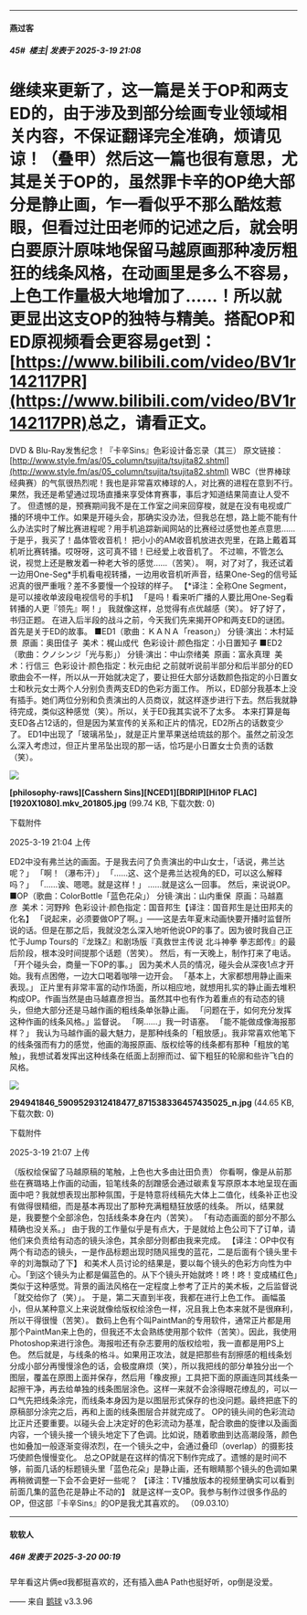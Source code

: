 ﻿
*****

####  燕过客  
##### 45#         楼主| 发表于 2025-3-19 21:08

继续来更新了，这一篇是关于OP和两支ED的，由于涉及到部分绘画专业领域相关内容，不保证翻译完全准确，烦请见谅！（叠甲）然后这一篇也很有意思，尤其是关于OP的，虽然罪卡辛的OP绝大部分是静止画，乍一看似乎不那么酷炫惹眼，但看过辻田老师的记述之后，就会明白要原汁原味地保留马越原画那种凌厉粗狂的线条风格，在动画里是多么不容易，上色工作量极大地增加了……！所以就更显出这支OP的独特与精美。
​搭配OP和ED原视频看会更容易get到：[https://www.bilibili.com/video/BV1r142117PR](https://www.bilibili.com/video/BV1r142117PR) 
​总之，请看正文。
==================================================
DVD &amp; Blu-Ray发售纪念！『卡辛Sins』色彩设计备忘录（其三） 原文链接：[http://www.style.fm/as/05_column/tsujita/tsujita82.shtml](http://www.style.fm/as/05_column/tsujita/tsujita82.shtml) WBC（世界棒球经典赛）的气氛很热烈呢！我也是非常喜欢棒球的人，对比赛的进程在意到不行。果然，我还是希望通过现场直播来享受体育赛事，事后才知道结果简直让人受不了。
但遗憾的是，预赛期间我不是在工作室之间来回穿梭，就是在没有电视或广播的环境中工作。如果是开碰头会，那确实没办法，但我总在想，路上能不能有什么办法实时了解比赛进程呢？用手机追踪新闻网站的比赛经过感觉也差点意思……
于是乎，我买了！晶体管收音机！
把小小的AM收音机放进衣兜里，在路上戴着耳机听比赛转播。哎呀呀，这可真不错！已经爱上收音机了。
不过嘛，不管怎么说，视觉上还是散发着一种老大爷的感觉……（苦笑）。
啊，对了对了，我还试着一边用One-Seg*手机看电视转播，一边用收音机听声音，结果One-Seg的信号延迟真的很严重哦？差不多要慢一个投球的样子。
【*译注：全称One Segment，是可以接收单波段电视信号的手机】
「是吗！看来听广播的人要比用One-Seg看转播的人更『领先』啊！」
我就像这样，总觉得有点优越感（笑）。
好了好了，书归正题。
在进入后半段的战斗之前，今天我们先来揭开OP和两支ED的谜团。
首先是关于ED的故事。 ■ED1（歌曲：ＫＡＮＡ「reason」） 分镜·演出：木村延景  原画：奥田佳子  美术：梶山成代  色彩设计·颜色指定：小日置知子 ■ED2（歌曲：クノシンジ「光与影」） 分镜·演出：中山奈绪美  原画：富永真理  美术：行信三  色彩设计·颜色指定：秋元由纪 之前就听说前半部分和后半部分的ED歌曲会不一样，所以从一开始就决定了，要让担任大部分话数颜色指定的小日置女士和秋元女士两个人分别负责两支ED的色彩方面工作。
所以，ED部分我基本上没有插手。她们两位分别和负责演出的人员商议，就这样逐步进行下去。然后我就静待完成，类似这种感觉（笑）。所以，关于ED我其实说不了太多。
本来打算是每支ED各占12话的，但是因为某宣传的关系和正片的情况，ED2所占的话数变少了。
ED1中出现了「玻璃吊坠」，就是正片里苹果送给琉兹的那个。虽然之前没怎么深入考虑过，但正片里吊坠出现的那一话，恰巧是小日置女士负责的话数（笑）。

<img src="https://img.saraba1st.com/forum/202503/19/210414iwkctw2bwwzzx7ef.jpg" referrerpolicy="no-referrer">

<strong>[philosophy-raws][Casshern Sins][NCED1][BDRIP][Hi10P FLAC][1920X1080].mkv_201805.jpg</strong> (99.74 KB, 下载次数: 0)

下载附件

2025-3-19 21:04 上传

ED2中没有弗兰达的画面。于是我去问了负责演出的中山女士，「话说，弗兰达呢？」
「啊！（瀑布汗）」
「……这、这个是弗兰达视角的ED，可以这么解释吗？」
「……诶、嗯嗯。就是这样！」
……就是这么一回事。
然后，来说说OP。 ■OP（歌曲：ColorBottle「蓝色花朵」） 分镜·演出：山内重保  原画：马越嘉彦  美术：河野羚  色彩设计·颜色指定：国音邦生【译注：国音邦生是辻田邦夫的化名】 「说起来，必须要做OP了啊。」——这是去年夏末动画快要开播时监督所说的话。但是在那之后，我就没怎么深入地听他说OP的事了。因为彼时我自己正忙于Jump Tours的『龙珠Z』和剧场版『真救世主传说 北斗神拳 拳志郎传』的最后阶段，根本没时间提那个话题（苦笑）。
然后，有一天晚上，制作打来了电话。「开个碰头会，商量一下OP的事。」
因为美术人员的情况，碰头会从深夜1点才开始。我有点困倦，一边大口喝着咖啡一边开会。
「基本上，大家都想用静止画来表现。」
正片里有非常丰富的动作场面，所以相应地，就想用扎实的静止画去堆积构成OP。作画当然是由马越嘉彦担当。虽然其中也有作为着重点的有动态的镜头，但绝大部分还是马越作画的粗线条单张静止画。
「问题在于，如何充分发挥这种作画的线条风格。」监督说。
「啊……」我一时语塞。
「能不能做成像海报那样？」
我认为马越作画的最大魅力，是那种线条的「粗放感」。我非常喜欢他笔下的线条强而有力的感觉，他画的海报原画、版权绘等的线条都有那种「粗放的笔触」，我想试着发挥出这种线条在纸面上刮擦而过、留下粗狂的轮廓和些许飞白的风格。

<img src="https://img.saraba1st.com/forum/202503/19/210707jbh82wm7fkwmb5jd.jpg" referrerpolicy="no-referrer">

<strong>294941846_5909529312418477_871538336457435025_n.jpg</strong> (44.65 KB, 下载次数: 0)

下载附件

2025-3-19 21:07 上传

（版权绘保留了马越原稿的笔触，上色也大多由辻田负责）
你看啊，像是从前那些在赛璐珞上作画的动画，铅笔线条的刮蹭感会通过碳素复写原原本本地呈现在画面中吧？我就想表现出那种氛围，于是特意将线稿先大体上二值化，线条补正也没有做得很精细，而是基本再现出了那种充满粗糙狂放感的线条。
所以，结果就是，我要整个全部涂色，包括线条本身在内（苦笑）。
「有动态画面的部分不那么精确也没关系。」
由于我的工作量似乎是有点大，于是就给上色公司下了订单，请他们来负责给有动态的镜头涂色，其余部分则都由我来完成。
【译注：OP中仅有两个有动态的镜头，一是作品标题出现时随风摇曳的蓝花，二是后面有个镜头里卡辛的刘海飘动了下】
和美术人员讨论的结果是，要以每个镜头的色彩方向性为中心。「到这个镜头为止都是偏蓝色的。从下个镜头开始就咚！咚！咚！变成橘红色」类似于这种感觉。背景的画法风格在一定程度上参考了正片的美术板，之后监督说「就交给你了（笑）」。
于是，第二天直到半夜，我都在进行上色工作。
画幅虽小，但从某种意义上来说就像给版权绘涂色一样，况且我上色本来就不是很麻利，所以干得很慢（苦笑）。
数码上色有个叫PaintMan的专用软件，通常正片都是用那个PaintMan来上色的，但我还不太会熟练使用那个软件（苦笑）。因此，我使用Photoshop来进行涂色。海报啦还有杂志要用的版权绘啦，我一直都是用PS上色。
然后就是，与线条的格斗。如果用正攻法，就是把那些有刮擦感的粗线条划分成小部分再慢慢涂色的话，会极度麻烦（笑），所以我把线的部分单独分出一个图层，覆盖在原图上面并保存，然后用「橡皮擦」工具把下面的原画连同其线条一起擦干净，再去给单独的线条图层涂色。这样一来就不会涂得眼花缭乱的，可以一口气先把线条涂完，而线条本身因为是以图层形式保存的也没问题。最终把底下的原稿部分涂完之后，再和上面的线条图层合并就完成了。
OP的镜头间的色彩流动比正片还要重要。以碰头会上决定好的色彩流动为基准，配合歌曲的旋律以及画面内容，一个镜头接一个镜头地定下了色调。比如说，随着歌曲到达高潮段落，颜色也如叠加一般逐渐变得浓烈，在一个镜头之中，会通过叠印（overlap）的摄影技巧使颜色慢慢变化。
总之OP就是在这样的情况下制作完成了。遗憾的是时间不够，前面几话的标题镜头里「蓝色花朵」是静止画，还有眼睛那个镜头的色调如果再稍微调整一下会不会更好一些呢？
【译注：TV播放版本的视频里确实可以看到前面几集的蓝色花是静止不动的】
就是这样一支OP。我参与制作过很多作品的OP，但这部『卡辛Sins』的OP是我尤其喜欢的。
（09.03.10）


*****

####  软软人  
##### 46#       发表于 2025-3-20 00:19

早年看这片俩ed我都挺喜欢的，还有插入曲A Path也挺好听，op倒是没爱。

—— 来自 [鹅球](https://www.pgyer.com/GcUxKd4w) v3.3.96

